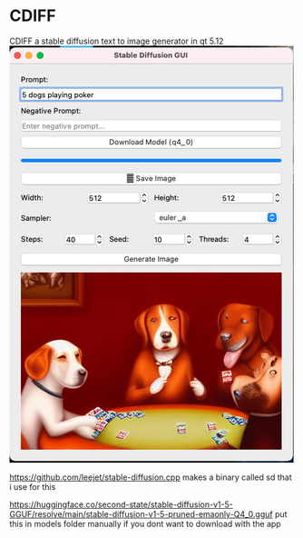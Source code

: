 # CDIFF
CDIFF a stable diffusion text to image generator in qt 5.12
![screenshot ](screenshot.png)

https://github.com/leejet/stable-diffusion.cpp makes a binary called sd that i use for this


https://huggingface.co/second-state/stable-diffusion-v1-5-GGUF/resolve/main/stable-diffusion-v1-5-pruned-emaonly-Q4_0.gguf put this in models folder manually if you dont want to download with the app